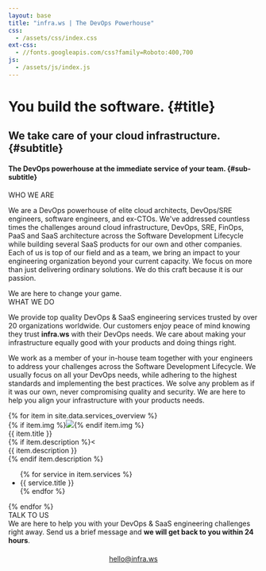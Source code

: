 ```yaml
---
layout: base
title: "infra.ws | The DevOps Powerhouse"
css:
  - /assets/css/index.css
ext-css:
  - //fonts.googleapis.com/css?family=Roboto:400,700
js:
  - /assets/js/index.js
---
```


<div id="header" markdown="1">

<div id="header-inner" markdown="1">

# You build the software. {#title}

## We take care of your cloud infrastructure. {#subtitle}

#### The DevOps powerhouse at the immediate service of your team. {#sub-subtitle}

<a href="/#who-we-are" class="actionbtn">
  <span class="fas fa-angle-double-down" aria-hidden="true"></span>
</a>

</div>
<!-- <div id="particles-js"></div> -->
</div>

<div id="main-sections">

<div id="who-we-are"></div>
<div id="aboutus-out" class="page-section grey-section">
  <div id="aboutus">
    <div class="section-title">WHO WE ARE</div>
    <div class="section-text">
      <p>We are a DevOps powerhouse of elite cloud architects, DevOps/SRE engineers, software engineers, and ex-CTOs. We've addressed countless times the challenges around cloud infrastructure, DevOps, SRE, FinOps, PaaS and SaaS architecture across the Software Development Lifecycle while building several SaaS products for our own and other companies. Each of us is top of our field and as a team, we bring an impact to your engineering organization beyond your current capacity. We focus on more than just delivering ordinary solutions. We do this craft because it is our passion.</p>
      <div id="about-statement">We are here to change your game. </div>
    </div>
  </div>
</div>

<div id="what-we-do"> </div>
<div id="services-out" class="page-section cut1">
  <div id="services">
    <div class="section-title">WHAT WE DO</div>
    <div class="section-text">
      <p>We provide top quality DevOps & SaaS engineering services trusted by over 20 organizations worldwide. Our customers enjoy peace of mind knowing they trust <strong>infra.ws</strong> with their DevOps needs. We care about making your infrastructure equally good with your products and doing things right.</p>
      <p>We work as a member of your in-house team together with your engineers to address your challenges across the Software Development Lifecycle. We usually focus on all your DevOps needs, while adhering to the highest standards and implementing the best practices. We solve any problem as if it was our own, never compromising quality and security. We are here to help you align your infrastructure with your products needs.</p>
    </div>
    <div id="portfolio">
      <div id="shinyapps-big">
        {% for item in site.data.services_overview %}
        <div class="shinyapp">
            {% if item.img %}<img class="appimg" src="/assets/img/screenshots/{{ app.img }}" />{% endif item.img %}
            <div class="apptitle">{{ item.title }}</div>
            {% if item.description %}<<div class="appdesc">{{ item.description }}</div>{% endif item.description %}
            <div>
              <ul>
              {% for service in item.services %}
                <li>{{ service.title }}</li>
              {% endfor %}
              </ul>
            </div>
          </div>
      {% endfor %}
      </div>
   <div class="section-text">
   </div>
  </div>
</div>
</div>
<div id="talk-to-us"></div>
<div id="contact-out" class="page-section">
  <div id="contact">
    <div class="section-title">TALK TO US</div>
    <div class="section-text">
        We are here to help you with your DevOps & SaaS engineering challenges right away. Send us a brief message and <b>we will get back to you within 24 hours</b>.      
    </div>
    <div style="text-align: center; padding-top: 20px;">    
      <a href="mailto:hello@infra.ws?subject=Hello" class="actionbtn">
        <span class="far fa-envelope" aria-hidden="true"></span>
        hello@infra.ws
      </a>
    </div>
  </div>
</div>
